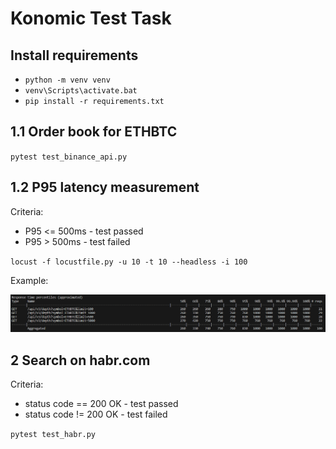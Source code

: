 # Konomic Test Task

## Install requirements

- `python -m venv venv`
- `venv\Scripts\activate.bat`
- `pip install -r requirements.txt`

## 1.1 Order book for ETHBTC

`pytest test_binance_api.py`

## 1.2 P95 latency measurement

Criteria:

- P95 <= 500ms - test passed
- P95 > 500ms - test failed

`locust -f locustfile.py -u 10 -t 10 --headless -i 100`

Example:

![P95](pics/image.png)

## 2 Search on habr.com

Criteria:

- status code == 200 OK - test passed
- status code != 200 OK - test failed

`pytest test_habr.py`
